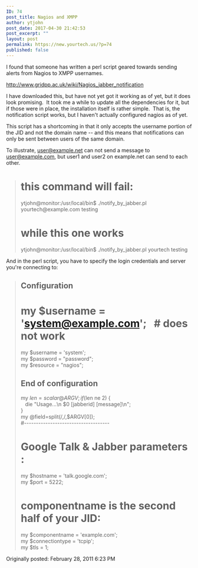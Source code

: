 ```yaml
---
ID: 74
post_title: Nagios and XMPP
author: ytjohn
post_date: 2017-04-30 21:42:53
post_excerpt: ""
layout: post
permalink: https://new.yourtech.us/?p=74
published: false
---
```

I found that someone has written a perl script geared towards sending
alerts from Nagios to XMPP usernames.  
  
http://www.gridpp.ac.uk/wiki/Nagios_jabber_notification  
  
I have downloaded this, but have not yet got it working as of yet, but
it does look promising.  It took me a while to update all the
dependencies for it, but if those were in place, the installation itself
is rather simple.  That is, the notification script works, but I haven't
actually configured nagios as of yet.  
  
This script has a shortcoming in that it only accepts the username
portion of the JID and not the domain name -- and this means that
notifications can only be sent between users of the same domain.  
  
To illustrate, user@example.net can not send a message to
user@example.com, but user1 and user2 on example.net can send to each
other.  
  

> # this command will fail:  
> ytjohn@monitor:/usr/local/bin$ ./notify_by_jabber.pl
> yourtech\@example.com testing    
> # while this one works  
> ytjohn@monitor:/usr/local/bin$ ./notify_by_jabber.pl yourtech
> testing

  
  
And in the perl script, you have to specify the login credentials and
server you're connecting to:  
  
  

> ## Configuration  
> # my $username = 'system@example.com';   # does not work  
> my $username = 'system';  
> my $password = "password";  
> my $resource = "nagios";  
> ## End of configuration  
>   
>   
> my $len = scalar @ARGV;  
> if ($len ne 2) {  
>    die "Usage...\n $0 [jabberid] [message]\n";  
> }  
> my @field=split(/,/,$ARGV[0]);  
> #------------------------------------  
>   
> # Google Talk & Jabber parameters :  
>   
> my $hostname = 'talk.google.com';  
> my $port = 5222;  
> # componentname is the second half of your JID:  
> my $componentname = 'example.com';  
> my $connectiontype = 'tcpip';  
> my $tls = 1;

  
Originally posted: February 28, 2011 6:23 PM